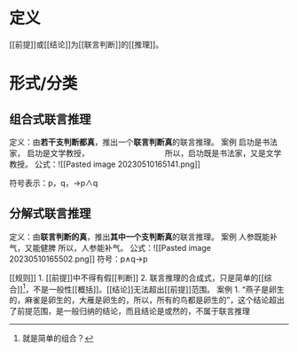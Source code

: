 # 定义
[[前提]]或[[结论]]为[[联言判断]]的[[推理]]。
# 形式/分类
## 组合式联言推理
定义：由**若干支判断都真**，推出一个**联言判断真**的联言推理。
案例
	启功是书法家，
	启功是文学教授，　　　　　　　　　　
	所以，启功既是书法家，又是文学教授。
公式：![[Pasted image 20230510165141.png]] 

符号表示：p，q，→p∧q
## 分解式联言推理
定义：由**联言判断的真**，推出**其中一个支判断真**的联言推理。
案例
	人参既能补气，又能健脾
	所以，人参能补气。
公式：![[Pasted image 20230510165502.png]] 
符号：p∧q→p

[[规则]] 
	1. [[前提]]中不得有假[[判断]]
	2. 联言推理的合成式，只是简单的[[综合]][^1]，不是一般性[[概括]]。[[结论]]无法超出[[前提]]范围。
案例
	1. “燕子是卵生的，麻雀是卵生的，大雁是卵生的，所以，所有的鸟都是卵生的”，这个结论超出了前提范围，是一般归纳的结论，而且结论是或然的，不属于联言推理

[^1]: 就是简单的组合？